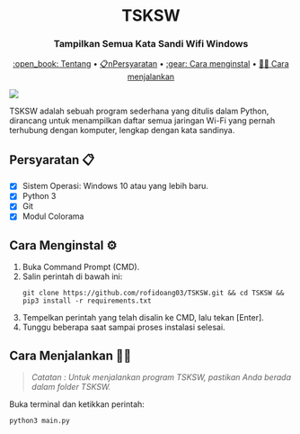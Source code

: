 <h1 align="center">TSKSW</h1>
<h3 align="center">Tampilkan Semua Kata Sandi Wifi Windows</h3>
<p align="center"><a href="hdhdhd">:open_book: Tentang</a> • <a href="">📋nPersyaratan</a> • <a href="">:gear: Cara menginstal</a> • <a href =""> 🏃🏻 Cara menjalankan</a></p>

![](https://github.com/rofidoang03/TSKSW/blob/main/lv_0_20240219015142.gif)

TSKSW adalah sebuah program sederhana yang ditulis dalam Python, dirancang untuk menampilkan daftar semua jaringan Wi-Fi yang pernah terhubung dengan komputer, lengkap dengan kata sandinya.

## Persyaratan 📋
- [x] Sistem Operasi: Windows 10 atau yang lebih baru.
- [x] Python 3
- [x] Git
- [x] Modul Colorama

## Cara Menginstal ⚙️
1. Buka Command Prompt (CMD).
2. Salin perintah di bawah ini:
    ```
    git clone https://github.com/rofidoang03/TSKSW.git && cd TSKSW && pip3 install -r requirements.txt
    ```
3. Tempelkan perintah yang telah disalin ke CMD, lalu tekan [Enter].
4. Tunggu beberapa saat sampai proses instalasi selesai.

## Cara Menjalankan 🏃🏻
> *Catatan : Untuk menjalankan program TSKSW, pastikan Anda berada dalam folder TSKSW.*

Buka terminal dan ketikkan perintah:

```
python3 main.py
```
